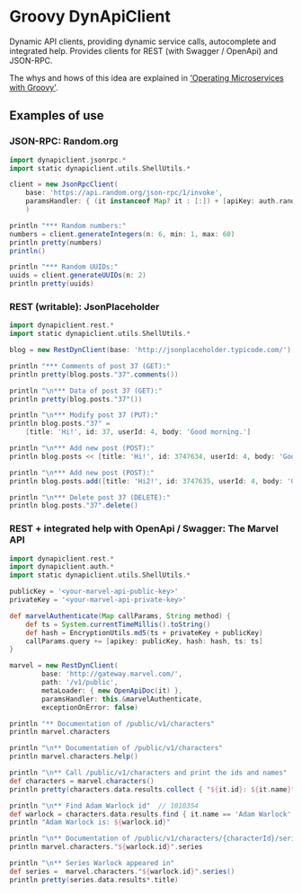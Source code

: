 # Groovy DynApiClient

Dynamic API clients, providing dynamic service calls, autocomplete and integrated help.
Provides clients for REST (with Swagger / OpenApi) and JSON-RPC.

The whys and hows of this idea are explained in
['Operating Microservices with Groovy'](http://www.slideshare.net/andresviedma/operating-microservices-with-groovy).

## Examples of use

### JSON-RPC: Random.org

```groovy
import dynapiclient.jsonrpc.*
import static dynapiclient.utils.ShellUtils.*

client = new JsonRpcClient(
    base: 'https://api.random.org/json-rpc/1/invoke',
    paramsHandler: { (it instanceof Map? it : [:]) + [apiKey: auth.random.apiKey] }
    )

println "*** Random numbers:"
numbers = client.generateIntegers(n: 6, min: 1, max: 60)
println pretty(numbers)
println()

println "*** Random UUIDs:"
uuids = client.generateUUIDs(n: 2)
println pretty(uuids)
```

### REST (writable): JsonPlaceholder

```groovy
import dynapiclient.rest.*
import static dynapiclient.utils.ShellUtils.*

blog = new RestDynClient(base: 'http://jsonplaceholder.typicode.com/')

println "*** Comments of post 37 (GET):"
println pretty(blog.posts."37".comments())

println "\n*** Data of post 37 (GET):"
println pretty(blog.posts."37"())

println "\n*** Modify post 37 (PUT):"
println blog.posts."37" =
    [title: 'Hi!', id: 37, userId: 4, body: 'Good morning.']

println "\n*** Add new post (POST):"
println blog.posts << [title: 'Hi!', id: 3747634, userId: 4, body: 'Good morning.']

println "\n*** Add new post (POST):"
println blog.posts.add([title: 'Hi2!', id: 3747635, userId: 4, body: 'Good morning again.'])

println "\n*** Delete post 37 (DELETE):"
println blog.posts."37".delete()
```

### REST + integrated help with OpenApi / Swagger: The Marvel API

```groovy
import dynapiclient.rest.*
import dynapiclient.auth.*
import static dynapiclient.utils.ShellUtils.*

publicKey = '<your-marvel-api-public-key>'
privateKey = '<your-marvel-api-private-key>'

def marvelAuthenticate(Map callParams, String method) {
    def ts = System.currentTimeMillis().toString()
    def hash = EncryptionUtils.md5(ts + privateKey + publicKey)
    callParams.query += [apikey: publicKey, hash: hash, ts: ts]
}

marvel = new RestDynClient(
        base: 'http://gateway.marvel.com/',
        path: '/v1/public',
        metaLoader: { new OpenApiDoc(it) },
        paramsHandler: this.&marvelAuthenticate,
        exceptionOnError: false)

println "** Documentation of /public/v1/characters"
println marvel.characters

println "\n** Documentation of /public/v1/characters"
println marvel.characters.help()

println "\n** Call /public/v1/characters and print the ids and names"
def characters = marvel.characters()
println pretty(characters.data.results.collect { "${it.id}: ${it.name}" })

println "\n** Find Adam Warlock id"  // 1010354
def warlock = characters.data.results.find { it.name == 'Adam Warlock' }
println "Adam Warlock is: ${warlock.id}"

println "\n** Documentation of /public/v1/characters/{characterId}/series"
println marvel.characters."${warlock.id}".series

println "\n** Series Warlock appeared in"
def series =  marvel.characters."${warlock.id}".series()
println pretty(series.data.results*.title)
```
